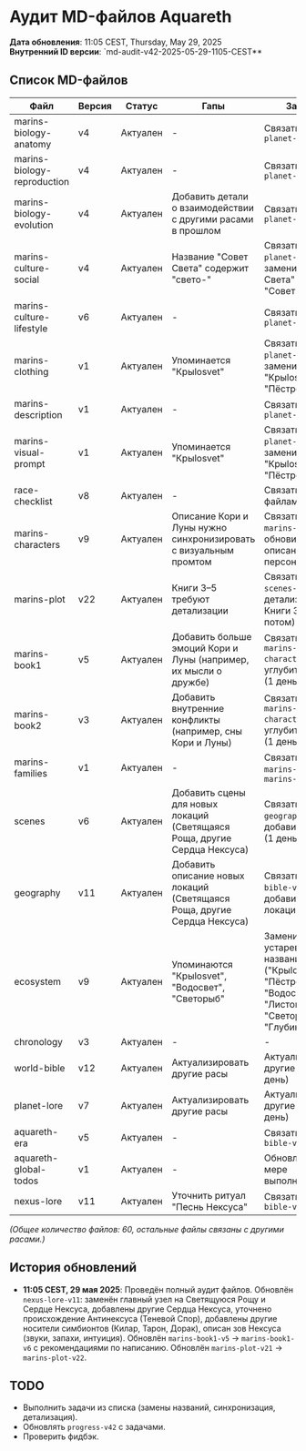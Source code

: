 # Аудит MD-файлов Aquareth

**Дата обновления**: 11:05 CEST, Thursday, May 29, 2025  
**Внутренний ID версии**: `md-audit-v42-2025-05-29-1105-CEST**

## Список MD-файлов
| Файл                     | Версия | Статус   | Гапы | Задачи |
|--------------------------|--------|----------|------|--------|
| marins-biology-anatomy   | v4     | Актуален | -    | Связать с `planet-lore-v7` |
| marins-biology-reproduction | v4  | Актуален | -    | Связать с `planet-lore-v7` |
| marins-biology-evolution | v4     | Актуален | Добавить детали о взаимодействии с другими расами в прошлом | Связать с `planet-lore-v7` |
| marins-culture-social    | v4     | Актуален | Название "Совет Света" содержит "свето-" | Связать с `planet-lore-v7`, заменить "Совет Света" на "Совет Матерей" |
| marins-culture-lifestyle | v6     | Актуален | -    | Связать с `planet-lore-v7` |
| marins-clothing          | v1     | Актуален | Упоминается "Крыlosvet" | Связать с `planet-lore-v7`, заменить "Крыlosvet" на "Пёстрокрыл" |
| marins-description       | v1     | Актуален | -    | Связать с `planet-lore-v7` |
| marins-visual-prompt     | v1     | Актуален | Упоминается "Крыlosvet" | Связать с `planet-lore-v7`, заменить "Крыlosvet" на "Пёстрокрыл" |
| race-checklist           | v8     | Актуален | -    | Связать с файлами рас |
| marins-characters        | v9     | Актуален | Описание Кори и Луны нужно синхронизировать с визуальным промтом | Связать с `marins-plot-v22`, обновить описание персонажей |
| marins-plot              | v22    | Актуален | Книги 3–5 требуют детализации | Связать с `scenes-v6`, детализировать Книги 3–5 (на потом) |
| marins-book1             | v5     | Актуален | Добавить больше эмоций Кори и Луны (например, их мысли о дружбе) | Связать с `marins-characters-v9`, углубить сцены (1 день) |
| marins-book2             | v3     | Актуален | Добавить внутренние конфликты (например, сны Кори и Луны) | Связать с `marins-characters-v9`, углубить сцены (1 день) |
| marins-families          | v1     | Актуален | -    | Связать с `marins-book1-v6`, `marins-book2-v3` |
| scenes                   | v6     | Актуален | Добавить сцены для новых локаций (Светящаяся Роща, другие Сердца Нексуса) | Связать с `geography-v11`, добавить сцены (1 день) |
| geography                | v11    | Актуален | Добавить описание новых локаций (Светящаяся Роща, другие Сердца Нексуса) | Связать с `world-bible-v12`, добавить локации (1 день) |
| ecosystem                | v9     | Актуален | Упоминаются "Крыlosvet", "Водосвет", "Светорыб" | Заменить устаревшие названия ("Крыlosvet" → "Пёстрокрыл", "Водосвет" → "Листоплав", "Светорыб" → "Глубинник") |
| chronology               | v3     | Актуален | -    | - |
| world-bible              | v12    | Актуален | Актуализировать другие расы | Актуализировать другие расы (1 день) |
| planet-lore              | v7     | Актуален | Актуализировать другие расы | Актуализировать другие расы (1 день) |
| aquareth-era             | v5     | Актуален | -    | Связать с `world-bible-v12` |
| aquareth-global-todos    | v1     | Актуален | -    | Обновлять по мере выполнения |
| nexus-lore               | v11    | Актуален | Уточнить ритуал "Песнь Нексуса" | Связать с `world-bible-v12` |

*(Общее количество файлов: 60, остальные файлы связаны с другими расами.)*

## История обновлений
- **11:05 CEST, 29 мая 2025**: Проведён полный аудит файлов. Обновлён `nexus-lore-v11`: заменён главный узел на Светящуюся Рощу и Сердце Нексуса, добавлены другие Сердца Нексуса, уточнено происхождение Антинексуса (Теневой Спор), добавлены другие носители симбионтов (Килар, Тарон, Дорак), описан зов Нексуса (звуки, запахи, интуиция). Обновлён `marins-book1-v5` → `marins-book1-v6` с рекомендациями по написанию. Обновлён `marins-plot-v21` → `marins-plot-v22`.

## TODO
- Выполнить задачи из списка (замены названий, синхронизация, детализация).  
- Обновлять `progress-v42` с задачами.  
- Проверить фидбэк.